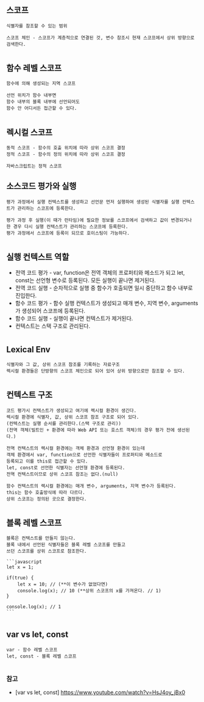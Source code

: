 ## 스코프

    식별자를 참조할 수 있는 범위

    스코프 체인 - 스코프가 계층적으로 연결된 것, 변수 참조시 현재 스코프에서 상위 방향으로 검색한다.

#

## 함수 레벨 스코프

    함수에 의해 생성되는 지역 스코프

    선언 위치가 함수 내부면
    함수 내부의 블록 내부에 선언되어도
    함수 안 어디서든 접근할 수 있다.

#

## 렉시컬 스코프

    동적 스코프 - 함수의 호출 위치에 따라 상위 스코프 결정
    정적 스코프 - 함수의 정의 위치에 따라 상위 스코프 결정

    자바스크립트는 정적 스코프

## 소스코드 평가와 실행

    평가 과정에서 실행 컨텍스트를 생성하고 선언문 먼저 실행하여 생성된 식별자를 실행 컨텍스트가 관리하는 스코프에 등록한다.

    평가 과정 후 실행(이 때가 런타임)에 필요한 정보를 스코프에서 검색하고 값이 변경되거나 한 경우 다시 실행 컨텍스트가 관리하는 스코프에 등록한다.
    평가 과정에서 스코프에 등록이 되므로 호이스팅이 가능하다.

#

## 실행 컨텍스트 역할

-   전역 코드 평가 - var, function은 전역 객체의 프로퍼티와 메소드가 되고 let, const는 선언형 변수로 등록된다. 모든 실행이 끝나면 제거된다.
-   전역 코드 실행 - 순차적으로 실행 중 함수가 호출되면 일시 중단하고 함수 내부로 진입한다.
-   함수 코드 평가 - 함수 실행 컨텍스트가 생성되고 매개 변수, 지역 변수, arguments가 생성되어 스코프에 등록된다.
-   함수 코드 실행 - 실행이 끝나면 컨텍스트가 제거된다.
-   컨텍스트는 스택 구조로 관리된다.

#

## Lexical Env

    식별자와 그 값, 상위 스코프 참조를 기록하는 자료구조
    렉시컬 환경들은 단방향의 스코프 체인으로 되어 있어 상위 방향으로만 참조할 수 있다.

#

## 컨텍스트 구조

    코드 평가시 컨텍스트가 생성되고 여기에 렉시컬 환경이 생긴다.
    렉시컬 환경에 식별자, 값, 상위 스코프 참조 구조로 되어 있다.
    (컨텍스트는 실행 순서를 관리한다.(스택 구조로 관리))
    (전역 객체(빌트인 + 환경에 따라 Web API 또는 호스트 객체)의 경우 평가 전에 생선된다.)

    전역 컨텍스트의 렉시컬 환경에는 객체 환경과 선언형 환경이 있는데
    객체 환경에서 var, function으로 선언한 식별자들이 프로퍼티와 메소드로
    등록되고 이를 this로 접근할 수 있다.
    let, const로 선언한 식별자는 선언형 환경에 등록된다.
    전역 컨텍스트이므로 상위 스코프 참조는 없다.(null)

    함수 컨텍스트의 렉시컬 환경에는 매개 변수, arguments, 지역 변수가 등록된다.
    this는 함수 호출방식에 따라 다르다.
    상위 스코프는 정의된 곳으로 결정한다.

#

## 블록 레벨 스코프

    블록은 컨텍스트를 만들지 않는다.
    블록 내에서 선언된 식별자들은 블록 레벨 스코프를 만들고
    쓰던 스코프를 상위 스코프로 참조한다.

    ```javascript
    let x = 1;

    if(true) {
        let x = 10; // (**이 변수가 없었다면)
        console.log(x); // 10 (**상위 스코프의 x를 가져온다. // 1)
    }

    console.log(x); // 1
    ```

#

## var vs let, const

    var - 함수 레벨 스코프
    let, const - 블록 레벨 스코프

#

### 참고

-   [var vs let, const] https://www.youtube.com/watch?v=HsJ4oy_jBx0
